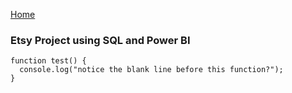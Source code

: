 [Home](https://ts863716.github.io/)

### Etsy Project using SQL and Power BI 


```
function test() {
  console.log("notice the blank line before this function?");
}
```
